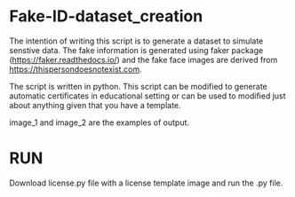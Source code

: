 # Fake-ID-dataset_creation

The intention of writing this script is to generate a dataset to simulate senstive data. The fake information is generated using faker package (https://faker.readthedocs.io/) and the fake face images are derived from https://thispersondoesnotexist.com.

The script is written in python. This script can be modified to generate automatic certificates in educational setting or can be used to modified just about anything given that you have a template. 

image_1 and image_2 are the examples of output.

# RUN
Download license.py file with a license template image and run the .py file.
